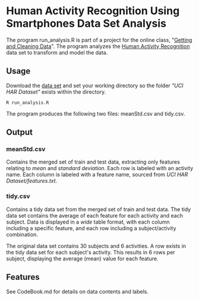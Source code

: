 Human Activity Recognition Using Smartphones Data Set Analysis
=====

The program run_analysis.R is part of a project for the online class, "[Getting and Cleaning Data](https://class.coursera.org/getdata-005)". The program analyzes the [Human Activity Recognition](http://archive.ics.uci.edu/ml/datasets/Human+Activity+Recognition+Using+Smartphones) data set to transform and model the data.

## Usage

Download the [data set](http://archive.ics.uci.edu/ml/machine-learning-databases/00240/UCI%20HAR%20Dataset.zip) and set your working directory so the folder *"UCI HAR Dataset"* exists within the directory.

    R run_analysis.R

The program produces the following two files: meanStd.csv and tidy.csv.

## Output


### meanStd.csv

Contains the merged set of train and test data, extracting only features relating to *mean* and *standard deviation*. Each row is labeled with an activity name. Each column is labeled with a feature name, sourced from *UCI HAR Dataset/features.txt*.

### tidy.csv

Contains a tidy data set from the merged set of train and test data. The tidy data set contains the average of each feature for each activity and each subject. Data is displayed in a *wide* table format, with each column including a specific feature, and each row including a subject/activity combination.

The original data set contains 30 subjects and 6 activities. A row exists in the tidy data set for each subject's activity. This results in 6 rows per subject, displaying the average (mean) value for each feature.

## Features

See CodeBook.md for details on data contents and labels.

